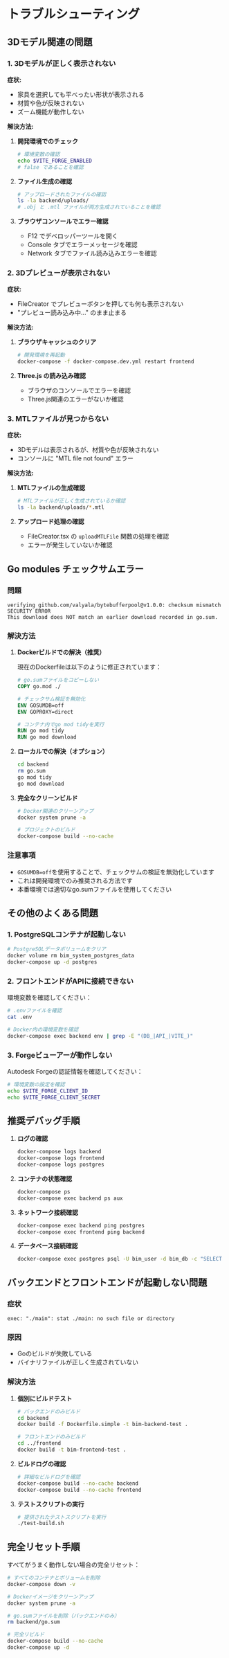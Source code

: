 # トラブルシューティング

## 3Dモデル関連の問題

### 1. 3Dモデルが正しく表示されない

**症状:**
- 家具を選択しても平べったい形状が表示される
- 材質や色が反映されない
- ズーム機能が動作しない

**解決方法:**
1. **開発環境でのチェック**
   ```bash
   # 環境変数の確認
   echo $VITE_FORGE_ENABLED
   # false であることを確認
   ```

2. **ファイル生成の確認**
   ```bash
   # アップロードされたファイルの確認
   ls -la backend/uploads/
   # .obj と .mtl ファイルが両方生成されていることを確認
   ```

3. **ブラウザコンソールでエラー確認**
   - F12 でデベロッパーツールを開く
   - Console タブでエラーメッセージを確認
   - Network タブでファイル読み込みエラーを確認

### 2. 3Dプレビューが表示されない

**症状:**
- FileCreator でプレビューボタンを押しても何も表示されない
- "プレビュー読み込み中..." のまま止まる

**解決方法:**
1. **ブラウザキャッシュのクリア**
   ```bash
   # 開発環境を再起動
   docker-compose -f docker-compose.dev.yml restart frontend
   ```

2. **Three.js の読み込み確認**
   - ブラウザのコンソールでエラーを確認
   - Three.js関連のエラーがないか確認

### 3. MTLファイルが見つからない

**症状:**
- 3Dモデルは表示されるが、材質や色が反映されない
- コンソールに "MTL file not found" エラー

**解決方法:**
1. **MTLファイルの生成確認**
   ```bash
   # MTLファイルが正しく生成されているか確認
   ls -la backend/uploads/*.mtl
   ```

2. **アップロード処理の確認**
   - FileCreator.tsx の `uploadMTLFile` 関数の処理を確認
   - エラーが発生していないか確認

## Go modules チェックサムエラー

### 問題
```
verifying github.com/valyala/bytebufferpool@v1.0.0: checksum mismatch
SECURITY ERROR
This download does NOT match an earlier download recorded in go.sum.
```

### 解決方法

1. **Dockerビルドでの解決（推奨）**
   
   現在のDockerfileは以下のように修正されています：
   ```dockerfile
   # go.sumファイルをコピーしない
   COPY go.mod ./
   
   # チェックサム検証を無効化
   ENV GOSUMDB=off
   ENV GOPROXY=direct
   
   # コンテナ内でgo mod tidyを実行
   RUN go mod tidy
   RUN go mod download
   ```

2. **ローカルでの解決（オプション）**
   ```bash
   cd backend
   rm go.sum
   go mod tidy
   go mod download
   ```

3. **完全なクリーンビルド**
   ```bash
   # Docker関連のクリーンアップ
   docker system prune -a
   
   # プロジェクトのビルド
   docker-compose build --no-cache
   ```

### 注意事項
- `GOSUMDB=off`を使用することで、チェックサムの検証を無効化しています
- これは開発環境でのみ推奨される方法です
- 本番環境では適切なgo.sumファイルを使用してください

## その他のよくある問題

### 1. PostgreSQLコンテナが起動しない
```bash
# PostgreSQLデータボリュームをクリア
docker volume rm bim_system_postgres_data
docker-compose up -d postgres
```

### 2. フロントエンドがAPIに接続できない
環境変数を確認してください：
```bash
# .envファイルを確認
cat .env

# Docker内の環境変数を確認
docker-compose exec backend env | grep -E "(DB_|API_|VITE_)"
```

### 3. Forgeビューアーが動作しない
Autodesk Forgeの認証情報を確認してください：
```bash
# 環境変数の設定を確認
echo $VITE_FORGE_CLIENT_ID
echo $VITE_FORGE_CLIENT_SECRET
```

## 推奨デバッグ手順

1. **ログの確認**
   ```bash
   docker-compose logs backend
   docker-compose logs frontend
   docker-compose logs postgres
   ```

2. **コンテナの状態確認**
   ```bash
   docker-compose ps
   docker-compose exec backend ps aux
   ```

3. **ネットワーク接続確認**
   ```bash
   docker-compose exec backend ping postgres
   docker-compose exec frontend ping backend
   ```

4. **データベース接続確認**
   ```bash
   docker-compose exec postgres psql -U bim_user -d bim_db -c "SELECT 1;"
   ```

## バックエンドとフロントエンドが起動しない問題

### 症状
```
exec: "./main": stat ./main: no such file or directory
```

### 原因
- Goのビルドが失敗している
- バイナリファイルが正しく生成されていない

### 解決方法

1. **個別にビルドテスト**
   ```bash
   # バックエンドのみビルド
   cd backend
   docker build -f Dockerfile.simple -t bim-backend-test .
   
   # フロントエンドのみビルド
   cd ../frontend
   docker build -t bim-frontend-test .
   ```

2. **ビルドログの確認**
   ```bash
   # 詳細なビルドログを確認
   docker-compose build --no-cache backend
   docker-compose build --no-cache frontend
   ```

3. **テストスクリプトの実行**
   ```bash
   # 提供されたテストスクリプトを実行
   ./test-build.sh
   ```

## 完全リセット手順

すべてがうまく動作しない場合の完全リセット：

```bash
# すべてのコンテナとボリュームを削除
docker-compose down -v

# Dockerイメージをクリーンアップ
docker system prune -a

# go.sumファイルを削除（バックエンドのみ）
rm backend/go.sum

# 完全リビルド
docker-compose build --no-cache
docker-compose up -d
```